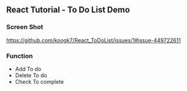 ## React Tutorial - To Do List Demo

### Screen Shot 
https://github.com/koogk7/React_ToDoList/issues/1#issue-449722611


### Function
  - Add To do
  - Delete To do
  - Check To complete

